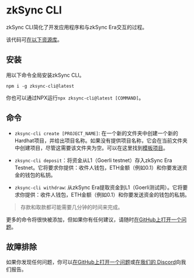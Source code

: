 # zkSync CLI

zkSync CLI简化了开发应用程序和与zkSync Era交互的过程。

该代码可[在以下资源库](https://github.com/matter-labs/zksync-cli)。

## 安装

用以下命令全局安装zkSync CLI。

```
npm i -g zksync-cli@latest
```

你也可以通过NPX运行`npx zksync-cli@latest [COMMAND]`。

## 命令

- `zksync-cli create [PROJECT_NAME]`: 在一个新的文件夹中创建一个新的Hardhat项目，并给出项目名称。如果没有提供项目名称，它会在当前文件夹中创建项目，尽管这需要该文件夹为空。可以在这里找到[模板项目](https://github.com/matter-labs/zksync-hardhat-template)。

- `zksync-cli deposit`：将资金从L1（Goerli testnet）存入zkSync Era Testnet。它将要求你提供：收件人钱包，ETH金额（例如0.1）和你要发送资金的钱包的私钥。

- `zksync-cli withdraw`: 从zkSync Era提取资金到L1（Goerli测试网）。它将要求你提供：收件人钱包，ETH金额（例如0.1）和你要发送资金的钱包的私钥。

> 存款和取款都可能需要几分钟的时间来完成。

更多的命令将很快被添加，但如果你有任何建议，请随时[在GitHub上打开一个问题](https://github.com/matter-labs/zksync-cli/issues/new)。

## 故障排除

如果你发现任何问题，你可以[在GitHub上打开一个问题](https://github.com/matter-labs/zksync-cli/issues/new)或[在我们的 Discord](https://join.zksync.dev/)向我们报告。

